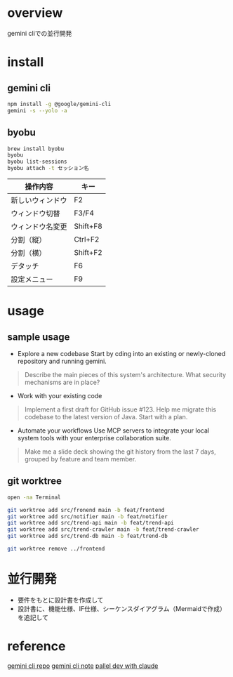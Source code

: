 # overview

gemini cliでの並行開発


# install

## gemini cli

```bash
npm install -g @google/gemini-cli
gemini -s --yolo -a
```

## byobu

```bash
brew install byobu
byobu
byobu list-sessions
byobu attach -t セッション名
```

|操作内容|キー|
|----|----|
|新しいウィンドウ|F2|
|ウィンドウ切替|F3/F4|
|ウィンドウ名変更|Shift+F8|
|分割（縦）|Ctrl+F2|
|分割（横）|Shift+F2|
|デタッチ|F6|
|設定メニュー|F9|


# usage

## sample usage
- Explore a new codebase
Start by cding into an existing or newly-cloned repository and running gemini.

> Describe the main pieces of this system's architecture.
> What security mechanisms are in place?

- Work with your existing code
> Implement a first draft for GitHub issue #123.
> Help me migrate this codebase to the latest version of Java. Start with a plan.

- Automate your workflows
Use MCP servers to integrate your local system tools with your enterprise collaboration suite.

> Make me a slide deck showing the git history from the last 7 days, grouped by feature and team member.


## git worktree

```bash
open -na Terminal

git worktree add src/fronend main -b feat/frontend
git worktree add src/notifier main -b feat/notifier
git worktree add src/trend-api main -b feat/trend-api
git worktree add src/trend-crawler main -b feat/trend-crawler
git worktree add src/trend-db main -b feat/trend-db

git worktree remove ../frontend
```

# 並行開発


- 要件をもとに設計書を作成して
- 設計書に、機能仕様、IF仕様、シーケンスダイアグラム（Mermaidで作成）を追記して


# reference
[gemini cli repo](https://github.com/google-gemini/gemini-cli?tab=readme-ov-file#quickstart)
[gemini cli note](https://zenn.dev/schroneko/articles/gemini-cli-tutorial)
[pallel dev with claude](https://www.wantedly.com/companies/wantedly/post_articles/981006?source=ranking)

